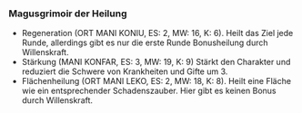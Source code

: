 ### Magusgrimoir der Heilung

* Regeneration (ORT MANI KONIU, ES: 2, MW: 16, K: 6). Heilt das Ziel jede Runde, allerdings gibt es nur die erste
Runde Bonusheilung durch Willenskraft.
* Stärkung (MANI KONFAR, ES: 3, MW: 19, K: 9) Stärkt den Charakter und reduziert die Schwere von Krankheiten und Gifte
um 3.
* Flächenheilung (ORT MANI LEKO, ES: 2, MW: 18, K: 8). Heilt eine Fläche wie ein entsprechender Schadenszauber. Hier
gibt es keinen Bonus durch Willenskraft.
